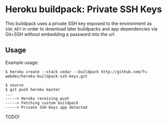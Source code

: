 Heroku buildpack: Private SSH Keys
===================================

This buildpack uses a private SSH key exposed to the environment as `SSH_KEY` in order to download
later buildpacks and app dependencies via Git+SSH without embedding a password into the url.

Usage
-----

Example usage:

    $ heroku create --stack cedar --buildpack http://github.com/fs-webdev/heroku-buildpack-ssh-keys.git

    $ source
    $ git push heroku master
    ...
    -----> Heroku receiving push
    -----> Fetching custom buildpack
    -----> Private SSH Keys app detected

TODO!
